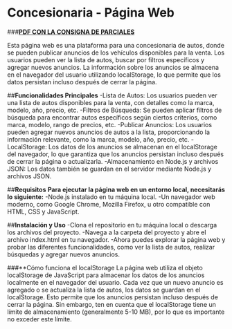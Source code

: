 # Concesionaria - Página Web
###**[PDF CON LA CONSIGNA DE PARCIALES]([URL-del-enlace](https://github.com/valentinlaplume/Web_Concesionaria_Labo3/blob/master/Segundo%20parcial%20-%202022%20-%20Tema1.pdf))**

Esta página web es una plataforma para una concesionaria de autos, donde se pueden publicar anuncios de los vehículos disponibles para la venta.
Los usuarios pueden ver la lista de autos, buscar por filtros específicos y agregar nuevos anuncios.
La información sobre los anuncios se almacena en el navegador del usuario utilizando localStorage, lo que permite que los datos persistan incluso después de cerrar la página.

##**Funcionalidades Principales**
-Lista de Autos: Los usuarios pueden ver una lista de autos disponibles para la venta, con detalles como la marca, modelo, año, precio, etc.
-Filtros de Búsqueda: Se pueden aplicar filtros de búsqueda para encontrar autos específicos según ciertos criterios, como marca, modelo, rango de precios, etc.
-Publicar Anuncios: Los usuarios pueden agregar nuevos anuncios de autos a la lista, proporcionando la información relevante, como la marca, modelo, año, precio, etc.
-LocalStorage: Los datos de los anuncios se almacenan en el localStorage del navegador, lo que garantiza que los anuncios persistan incluso después de cerrar la página o actualizarla.
-Almacenamiento en Node.js y archivos JSON: Los datos también se guardan en el servidor mediante Node.js y archivos JSON.

##**Requisitos**
**Para ejecutar la página web en un entorno local, necesitarás lo siguiente:**
-Node.js instalado en tu máquina local.
-Un navegador web moderno, como Google Chrome, Mozilla Firefox, u otro compatible con HTML, CSS y JavaScript.

##**Instalación y Uso**
-Clona el repositorio en tu máquina local o descarga los archivos del proyecto.
-Navega a la carpeta del proyecto y abre el archivo index.html en tu navegador.
-Ahora puedes explorar la página web y probar las diferentes funcionalidades, como ver la lista de autos, realizar búsquedas y agregar nuevos anuncios.

###**Cómo funciona el localStorage
La página web utiliza el objeto localStorage de JavaScript para almacenar los datos de los anuncios localmente en el navegador del usuario. 
Cada vez que un nuevo anuncio es agregado o se actualiza la lista de autos, los datos se guardan en el localStorage. 
Esto permite que los anuncios persistan incluso después de cerrar la página. 
Sin embargo, ten en cuenta que el localStorage tiene un límite de almacenamiento (generalmente 5-10 MB), por lo que es importante no exceder este límite.
